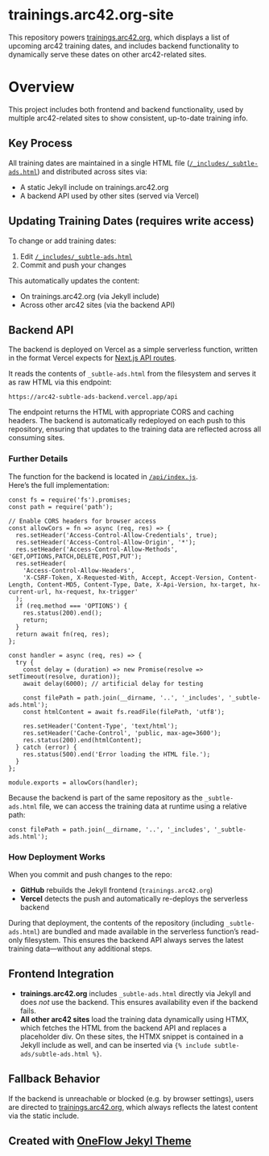 # trainings.arc42.org-site

This repository powers [trainings.arc42.org](https://trainings.arc42.org), which displays a list of upcoming arc42 training dates, and includes backend functionality to dynamically serve these dates on other arc42-related sites.

# Overview

This project includes both frontend and backend functionality, used by multiple arc42-related sites to show consistent, up-to-date training info.

## Key Process

All training dates are maintained in a single HTML file ([`/_includes/_subtle-ads.html`](/_includes/_subtle-ads.html)) and distributed across sites via:

- A static Jekyll include on trainings.arc42.org
- A backend API used by other sites (served via Vercel)
 
## Updating Training Dates (requires write access)

To change or add training dates:

1. Edit [`/_includes/_subtle-ads.html`](/_includes/_subtle-ads.html)
2. Commit and push your changes

This automatically updates the content:

- On trainings.arc42.org (via Jekyll include)
- Across other arc42 sites (via the backend API)

## Backend API

The backend is deployed on Vercel as a simple serverless function, written in the format Vercel expects for [Next.js API routes](https://nextjs.org/docs/api-routes/introduction).

It reads the contents of `_subtle-ads.html` from the filesystem and serves it as raw HTML via this endpoint:

```
https://arc42-subtle-ads-backend.vercel.app/api
```

The endpoint returns the HTML with appropriate CORS and caching headers. The backend is automatically redeployed on each push to this repository, ensuring that updates to the training data are reflected across all consuming sites.

### Further Details

The function for the backend is located in [`/api/index.js`](/api/index.js).  
Here’s the full implementation:

```
const fs = require('fs').promises;
const path = require('path');

// Enable CORS headers for browser access
const allowCors = fn => async (req, res) => {
  res.setHeader('Access-Control-Allow-Credentials', true);
  res.setHeader('Access-Control-Allow-Origin', '*');
  res.setHeader('Access-Control-Allow-Methods', 'GET,OPTIONS,PATCH,DELETE,POST,PUT');
  res.setHeader(
    'Access-Control-Allow-Headers',
    'X-CSRF-Token, X-Requested-With, Accept, Accept-Version, Content-Length, Content-MD5, Content-Type, Date, X-Api-Version, hx-target, hx-current-url, hx-request, hx-trigger'
  );
  if (req.method === 'OPTIONS') {
    res.status(200).end();
    return;
  }
  return await fn(req, res);
};

const handler = async (req, res) => {
  try {
    const delay = (duration) => new Promise(resolve => setTimeout(resolve, duration));
    await delay(6000); // artificial delay for testing

    const filePath = path.join(__dirname, '..', '_includes', '_subtle-ads.html');
    const htmlContent = await fs.readFile(filePath, 'utf8');

    res.setHeader('Content-Type', 'text/html');
    res.setHeader('Cache-Control', 'public, max-age=3600');
    res.status(200).end(htmlContent);
  } catch (error) {
    res.status(500).end('Error loading the HTML file.');
  }
};

module.exports = allowCors(handler);
```

Because the backend is part of the same repository as the `_subtle-ads.html` file, we can access the training data at runtime using a relative path:

`const filePath = path.join(__dirname, '..', '_includes', '_subtle-ads.html');`

### How Deployment Works

When you commit and push changes to the repo:

- **GitHub** rebuilds the Jekyll frontend (`trainings.arc42.org`)
- **Vercel** detects the push and automatically re-deploys the serverless backend

During that deployment, the contents of the repository (including `_subtle-ads.html`) are bundled and made available in the serverless function’s read-only filesystem. This ensures the backend API always serves the latest training data—without any additional steps.


## Frontend Integration

- **trainings.arc42.org** includes `_subtle-ads.html` directly via Jekyll and does *not* use the backend. This ensures availability even if the backend fails.
- **All other arc42 sites** load the training data dynamically using HTMX, which fetches the HTML from the backend API and replaces a placeholder div. On these sites, the HTMX snippet is contained in a Jekyll include as well, and can be inserted via `{% include subtle-ads/subtle-ads.html %}`.

## Fallback Behavior

If the backend is unreachable or blocked (e.g. by browser settings), users are directed to [trainings.arc42.org](https://trainings.arc42.org), which always reflects the latest content via the static include.

## Created with [OneFlow Jekyl Theme](https://oneflow-jekyll-theme.github.io/)
